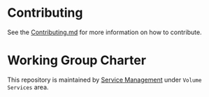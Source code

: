 # Contributing

See the [Contributing.md](./.github/CONTRIBUTING.md) for more information on how to contribute.

# Working Group Charter

This repository is maintained by [Service Management](https://github.com/cloudfoundry/community/blob/main/toc/working-groups/service-management.md) under `Volume Services` area.
